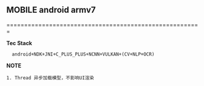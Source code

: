 ## MOBILE android armv7
=======================================================

**Tec Stack**

```
  android+NDK+JNI+C_PLUS_PLUS+NCNN+VULKAN+(CV+NLP+OCR)
```

**NOTE**

```
1. Thread 异步加载模型，不影响UI渲染

```
